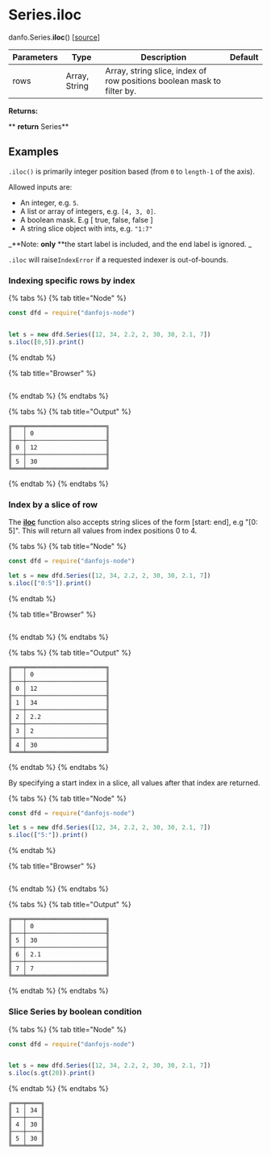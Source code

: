 # Series.iloc

danfo.Series.**iloc**() \[[source](https://github.com/opensource9ja/danfojs/blob/fe56860b0a303d218d60ba71dee6abf594401556/danfojs/src/core/frame.js#L254)]

| Parameters | Type           | Description                                                             | Default |
| ---------- | -------------- | ----------------------------------------------------------------------- | ------- |
| rows       | Array, String  | Array, string slice, index of row positions boolean mask to filter by.  |         |

**Returns:**

**       **return** Series**

## **Examples**

`.iloc()` is primarily integer position based (from `0` to `length-1` of the axis).

Allowed inputs are:

* An integer, e.g. `5`.
* A list or array of integers, e.g. `[4, 3, 0]`.
* A boolean mask. E.g \[ true, false, false ]
* A string slice object with ints, e.g. `"1:7"`

_**Note: **only** **the start label is included, and the end label is ignored. _

`.iloc` will raise`IndexError` if a requested indexer is out-of-bounds.

### **Indexing specific rows by index**

{% tabs %}
{% tab title="Node" %}
```javascript
const dfd = require("danfojs-node")


let s = new dfd.Series([12, 34, 2.2, 2, 30, 30, 2.1, 7])
s.iloc([0,5]).print()

```
{% endtab %}

{% tab title="Browser" %}
```
```
{% endtab %}
{% endtabs %}

{% tabs %}
{% tab title="Output" %}
```
╔═══╤══════════════════════╗
║   │ 0                    ║
╟───┼──────────────────────╢
║ 0 │ 12                   ║
╟───┼──────────────────────╢
║ 5 │ 30                   ║
╚═══╧══════════════════════╝
```
{% endtab %}
{% endtabs %}

### **Index by a slice of row**

The [**iloc**](../dataframe/danfo.dataframe.iloc.md) function also accepts string slices of the form \[start: end], e.g "\[0: 5]". This will return all values from index positions 0 to 4. 

{% tabs %}
{% tab title="Node" %}
```javascript
const dfd = require("danfojs-node")

let s = new dfd.Series([12, 34, 2.2, 2, 30, 30, 2.1, 7])
s.iloc(["0:5"]).print()
```
{% endtab %}

{% tab title="Browser" %}
```
```
{% endtab %}
{% endtabs %}

{% tabs %}
{% tab title="Output" %}
```
╔═══╤══════════════════════╗
║   │ 0                    ║
╟───┼──────────────────────╢
║ 0 │ 12                   ║
╟───┼──────────────────────╢
║ 1 │ 34                   ║
╟───┼──────────────────────╢
║ 2 │ 2.2                  ║
╟───┼──────────────────────╢
║ 3 │ 2                    ║
╟───┼──────────────────────╢
║ 4 │ 30                   ║
╚═══╧══════════════════════╝
```
{% endtab %}
{% endtabs %}

By specifying a start index in a slice, all values after that index are returned. 

{% tabs %}
{% tab title="Node" %}
```javascript
const dfd = require("danfojs-node")

let s = new dfd.Series([12, 34, 2.2, 2, 30, 30, 2.1, 7])
s.iloc(["5:"]).print()
```
{% endtab %}

{% tab title="Browser" %}
```
```
{% endtab %}
{% endtabs %}

{% tabs %}
{% tab title="Output" %}
```
╔═══╤══════════════════════╗
║   │ 0                    ║
╟───┼──────────────────────╢
║ 5 │ 30                   ║
╟───┼──────────────────────╢
║ 6 │ 2.1                  ║
╟───┼──────────────────────╢
║ 7 │ 7                    ║
╚═══╧══════════════════════╝
```
{% endtab %}
{% endtabs %}

### Slice Series by boolean condition 

{% tabs %}
{% tab title="Node" %}
```javascript
const dfd = require("danfojs-node")


let s = new dfd.Series([12, 34, 2.2, 2, 30, 30, 2.1, 7])
s.iloc(s.gt(20)).print()
```
{% endtab %}
{% endtabs %}

```
╔═══╤════╗
║ 1 │ 34 ║
╟───┼────╢
║ 4 │ 30 ║
╟───┼────╢
║ 5 │ 30 ║
╚═══╧════╝
```
